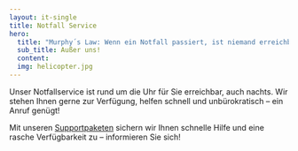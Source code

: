 ```yaml
---
layout: it-single
title: Notfall Service
hero:
  title: "Murphy´s Law: Wenn ein Notfall passiert, ist niemand erreichbar."
  sub_title: Außer uns!
  content:
  img: helicopter.jpg
---
```


Unser Notfallservice ist rund um die Uhr für Sie erreichbar, auch nachts. Wir stehen Ihnen gerne zur Verfügung, helfen schnell und unbürokratisch – ein Anruf genügt!

Mit unseren [Supportpaketen](https://reith.in/it-service-pakete/) sichern wir Ihnen schnelle Hilfe und eine rasche Verfügbarkeit zu – informieren Sie sich!
